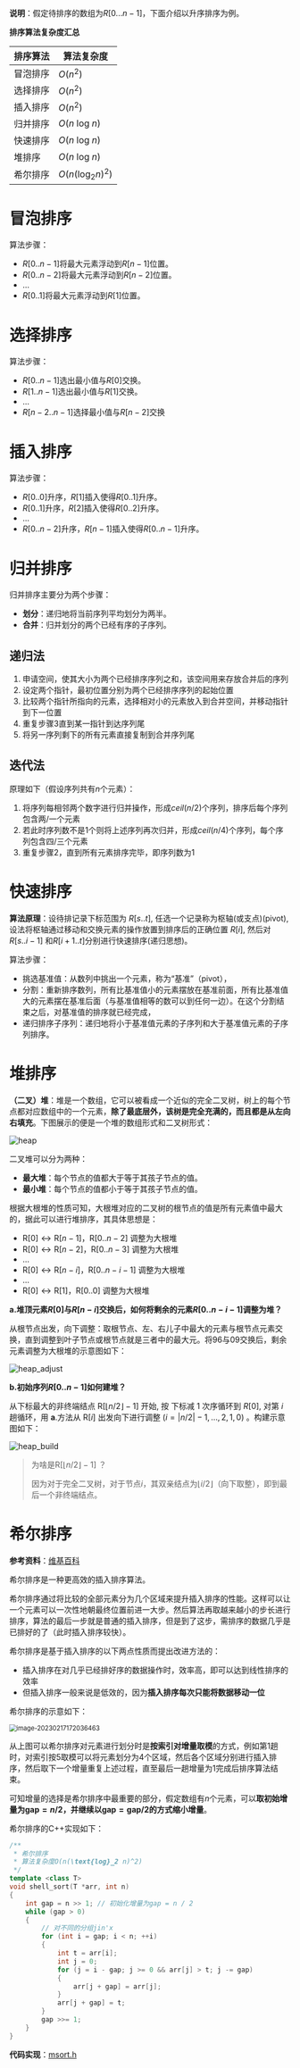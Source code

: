 **说明**：假定待排序的数组为$R[0...n-1]$，下面介绍以升序排序为例。

**排序算法复杂度汇总**

| 排序算法 | 算法复杂度               |
| -------- | ------------------------ |
| 冒泡排序 | $O(n^2)$                 |
| 选择排序 | $O(n^2)$                 |
| 插入排序 | $O(n^2)$                 |
| 归并排序 | $O(n\text{ log }n)$      |
| 快速排序 | $O(n\text{ log }n)$      |
| 堆排序   | $O(n\text{ log }n)$      |
| 希尔排序 | $O(n(\text{log}_2 n)^2)$ |



# 冒泡排序

算法步骤：

- $R[0..n-1]$将最大元素浮动到$R[n-1]$位置。
- $R[0..n-2]$将最大元素浮动到$R[n-2]$位置。
- ...
- $R[0..1]$将最大元素浮动到$R[1]$位置。



# 选择排序

算法步骤：

- $R[0..n-1]$选出最小值与$R[0]$交换。
- $R[1..n-1]$选出最小值与$R[1]$交换。
- ...
- $R[n-2..n-1]$选择最小值与$R[n-2]$交换



# 插入排序

算法步骤：

- $R[0..0]$升序，$R[1]$插入使得$R[0..1]$升序。
- $R[0..1]$升序，$R[2]$插入使得$R[0..2]$升序。
- ...
- $R[0..n-2]$升序，$R[n-1]$插入使得$R[0..n-1]$升序。



# 归并排序

归并排序主要分为两个步骤：

- **划分**：递归地将当前序列平均划分为两半。
- **合并**：归并划分的两个已经有序的子序列。

## 递归法

1. 申请空间，使其大小为两个已经排序序列之和，该空间用来存放合并后的序列
2. 设定两个指针，最初位置分别为两个已经排序序列的起始位置
3. 比较两个指针所指向的元素，选择相对小的元素放入到合并空间，并移动指针到下一位置
4. 重复步骤3直到某一指针到达序列尾
5. 将另一序列剩下的所有元素直接复制到合并序列尾

## 迭代法

原理如下（假设序列共有$n$个元素）：

1. 将序列每相邻两个数字进行归并操作，形成$ceil(n / 2)$个序列，排序后每个序列包含两/一个元素
2. 若此时序列数不是1个则将上述序列再次归并，形成$ceil(n / 4)$个序列，每个序列包含四/三个元素
3. 重复步骤2，直到所有元素排序完毕，即序列数为1

# 快速排序

**算法原理**：设待排记录下标范围为 $R[s . . t]$, 任选一个记录称为枢轴(或支点)(pivot), 设法将枢轴通过移动和交换元素的操作放置到排序后的正确位置 $R[i]$, 然后对 $R[s..i-1]$ 和$R[i+1..t]$分别进行快速排序(递归思想)。

算法步骤：

- 挑选基准值：从数列中挑出一个元素，称为“基准”（pivot），
- 分割：重新排序数列，所有比基准值小的元素摆放在基准前面，所有比基准值大的元素摆在基准后面（与基准值相等的数可以到任何一边）。在这个分割结束之后，对基准值的排序就已经完成，
- 递归排序子序列：递归地将小于基准值元素的子序列和大于基准值元素的子序列排序。

# 堆排序

**（二叉）堆**：堆是一个数组，它可以被看成一个近似的完全二叉树，树上的每个节点都对应数组中的一个元素，**除了最底层外，该树是完全充满的，而且都是从左向右填充**。下图展示的便是一个堆的数组形式和二叉树形式：

![heap](images/heap.png)

二叉堆可以分为两种：

- **最大堆**：每个节点的值都大于等于其孩子节点的值。
- **最小堆**：每个节点的值都小于等于其孩子节点的值。

根据大根堆的性质可知，大根堆对应的二叉树的根节点的值是所有元素值中最大的，据此可以进行堆排序，其具体思想是：

- $\mathrm{R}[0] \leftrightarrow \mathrm{R}[n-1]$，$\mathrm{R}[0 . . n-2]$ 调整为大根堆
- $\mathrm{R}[0] \leftrightarrow \mathrm{R}[n-2]$，$\mathrm{R}[0 . . n-3]$ 调整为大根堆
- ...
- $\mathrm{R}[0] \leftrightarrow \mathrm{R}[n-i]$，$\mathrm{R}[0 . . n-i-1]$ 调整为大根堆
- ...
- $\mathrm{R}[0] \leftrightarrow \mathrm{R}[1]$，$\mathrm{R}[0 . .0]$ 调整为大根堆

**a.堆顶元素$R[0]$与$R[n-i]$交换后，如何将剩余的元素$R[0..n-i-1]$调整为堆？**

从根节点出发，向下调整：取根节点、左、右儿子中最大的元素与根节点元素交换，直到调整到叶子节点或根节点就是三者中的最大元。将$96$与$09$交换后，剩余元素调整为大根堆的示意图如下：

![heap_adjust](images/heap_adjust.png)

**b.初始序列$R[0..n-1]$如何建堆？**

从下标最大的非终端结点 $\mathrm{R}[\lfloor n / 2\rfloor-1]$ 开始, 按 下标减 1 次序循环到 $R[0]$, 对第 $i$ 趟循环，用 $\mathbf{a}$.方法从 $\mathrm{R}[i]$ 出发向下进行调整 $(i=|n / 2|-1, \ldots, 2,1,0)$ 。构建示意图如下：

![heap_build](images/heap_build.png)

> 为啥是$\mathrm{R}[\lfloor n / 2\rfloor-1]$ ？
>
> 因为对于完全二叉树，对于节点$i$，其双亲结点为$\lfloor i / 2\rfloor$（向下取整），即到最后一个非终端结点。



# 希尔排序

**参考资料**：[维基百科](https://zh.wikipedia.org/zh-hans/%E5%B8%8C%E5%B0%94%E6%8E%92%E5%BA%8F)

希尔排序是一种更高效的插入排序算法。

希尔排序通过将比较的全部元素分为几个区域来提升插入排序的性能。这样可以让一个元素可以一次性地朝最终位置前进一大步。然后算法再取越来越小的步长进行排序，算法的最后一步就是普通的插入排序，但是到了这步，需排序的数据几乎是已排好的了（此时插入排序较快）。

希尔排序是基于插入排序的以下两点性质而提出改进方法的：

- 插入排序在对几乎已经排好序的数据操作时，效率高，即可以达到线性排序的效率
- 但插入排序一般来说是低效的，因为**插入排序每次只能将数据移动一位**

希尔排序的示意如下：

<img src="images/shell_sort.png" alt="image-20230217172036463" style="zoom:80%;" />

从上图可以希尔排序对元素进行划分时是**按索引对增量取模**的方式，例如第$1$趟时，对索引按$5$取模可以将元素划分为$4$个区域，然后各个区域分别进行插入排序，然后取下一个增量重复上述过程，直至最后一趟增量为$1$完成后排序算法结束。

可知增量的选择是希尔排序中最重要的部分，假定数组有$n$个元素，可以**取初始增量为$\text{gap} = n / 2$，并继续以$\text{gap} = \text{gap} / 2$的方式缩小增量**。

希尔排序的C++实现如下：

```cpp
/**
 * 希尔排序
 * 算法复杂度O(n(\text{log}_2 n)^2)
 */
template <class T>
void shell_sort(T *arr, int n)
{
    int gap = n >> 1; // 初始化增量为gap = n / 2
    while (gap > 0)
    {
		// 对不同的分组jin'x
        for (int i = gap; i < n; ++i)
        {
            int t = arr[i];
            int j = 0;
            for (j = i - gap; j >= 0 && arr[j] > t; j -= gap)
            {
                arr[j + gap] = arr[j];
            }
            arr[j + gap] = t;
        }
        gap >>= 1;
    }
}
```

**代码实现**：[msort.h](https://github.com/sxwee/Data-Structures-and-Algorithms/blob/main/codes/algo/msort.h)

